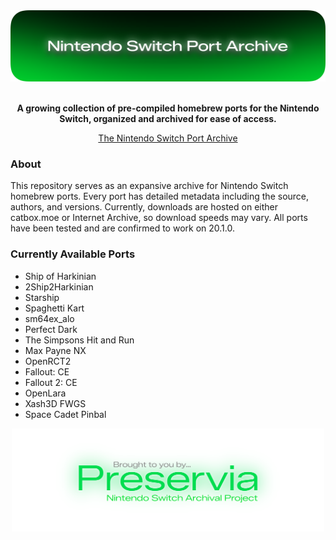 <div align=center><img src="assets/nspa.png"><br><br>

**A growing collection of pre-compiled homebrew ports for the Nintendo Switch, organized and archived for ease of access.**

<a href="https://preservia.github.io/ports">The Nintendo Switch Port Archive</a>
</div>

### About
This repository serves as an expansive archive for Nintendo Switch homebrew ports. Every port has detailed metadata including the source, authors, and versions. Currently, downloads are hosted on either catbox.moe or Internet Archive, so download speeds may vary. All ports have been tested and are confirmed to work on 20.1.0.

### Currently Available Ports
- Ship of Harkinian
- 2Ship2Harkinian
- Starship
- Spaghetti Kart
- sm64ex_alo
- Perfect Dark
- The Simpsons Hit and Run
- Max Payne NX
- OpenRCT2
- Fallout: CE
- Fallout 2: CE
- OpenLara
- Xash3D FWGS
- Space Cadet Pinbal

<div align="center">
  <img src=assets/logo2.png width=500 alt="Brought to you by Preservia">
</div>
